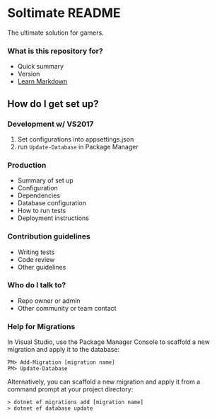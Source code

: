 # Soltimate README #

The ultimate solution for gamers.


### What is this repository for? ###

* Quick summary
* Version
* [Learn Markdown](https://bitbucket.org/tutorials/markdowndemo)


## How do I get set up? ##

### Development w/ VS2017 ###
1. Set configurations into appsettings.json
1. run `Update-Database` in Package Manager

### Production ###
* Summary of set up
* Configuration
* Dependencies
* Database configuration
* How to run tests
* Deployment instructions


### Contribution guidelines ###

* Writing tests
* Code review
* Other guidelines


### Who do I talk to? ###

* Repo owner or admin
* Other community or team contact


### Help for Migrations ###

In Visual Studio, use the Package Manager Console to scaffold a new migration and apply it to the database:
```
PM> Add-Migration [migration name] 
PM> Update-Database
```
Alternatively, you can scaffold a new migration and apply it from a command prompt at your project directory:
```
> dotnet ef migrations add [migration name] 
> dotnet ef database update
```
